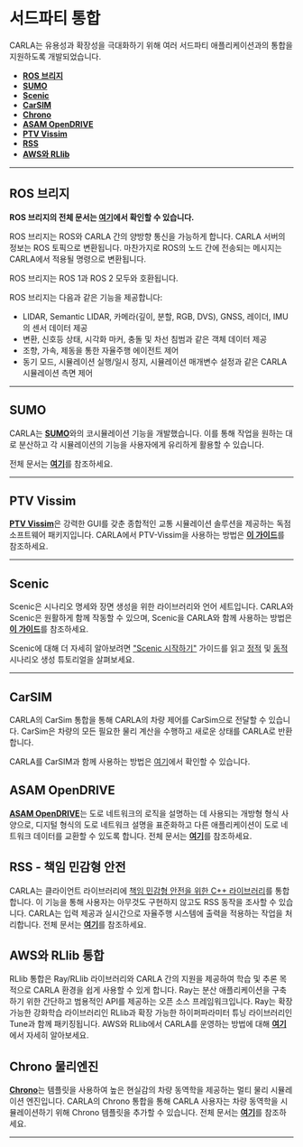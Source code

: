 # 서드파티 통합

CARLA는 유용성과 확장성을 극대화하기 위해 여러 서드파티 애플리케이션과의 통합을 지원하도록 개발되었습니다.

-   [__ROS 브리지__](https://carla.readthedocs.io/projects/ros-bridge/en/latest/)
-   [__SUMO__](adv_sumo.md)  
-   [__Scenic__](tuto_G_scenic.md)
-   [__CarSIM__](tuto_G_carsim_integration.md)
-   [__Chrono__](tuto_G_chrono.md)
-   [__ASAM OpenDRIVE__](adv_opendrive.md) 
-   [__PTV Vissim__](adv_ptv.md)
-   [__RSS__](adv_rss.md) 
-   [__AWS와 RLlib__](tuto_G_rllib_integration.md)

---
## ROS 브리지

__ROS 브리지의 전체 문서는 [__여기__](https://carla.readthedocs.io/projects/ros-bridge/en/latest/)에서 확인할 수 있습니다.__

ROS 브리지는 ROS와 CARLA 간의 양방향 통신을 가능하게 합니다. CARLA 서버의 정보는 ROS 토픽으로 변환됩니다. 마찬가지로 ROS의 노드 간에 전송되는 메시지는 CARLA에서 적용될 명령으로 변환됩니다.

ROS 브리지는 ROS 1과 ROS 2 모두와 호환됩니다.

ROS 브리지는 다음과 같은 기능을 제공합니다:

- LIDAR, Semantic LIDAR, 카메라(깊이, 분할, RGB, DVS), GNSS, 레이더, IMU의 센서 데이터 제공
- 변환, 신호등 상태, 시각화 마커, 충돌 및 차선 침범과 같은 객체 데이터 제공
- 조향, 가속, 제동을 통한 자율주행 에이전트 제어
- 동기 모드, 시뮬레이션 실행/일시 정지, 시뮬레이션 매개변수 설정과 같은 CARLA 시뮬레이션 측면 제어

---

## SUMO

CARLA는 [__SUMO__](https://www.eclipse.org/sumo/)와의 코시뮬레이션 기능을 개발했습니다. 이를 통해 작업을 원하는 대로 분산하고 각 시뮬레이션의 기능을 사용자에게 유리하게 활용할 수 있습니다.

전체 문서는 [__여기__](adv_sumo.md)를 참조하세요.

---

## PTV Vissim

[__PTV Vissim__](https://www.ptvgroup.com/en/solutions/products/ptv-vissim/)은 강력한 GUI를 갖춘 종합적인 교통 시뮬레이션 솔루션을 제공하는 독점 소프트웨어 패키지입니다. CARLA에서 PTV-Vissim을 사용하는 방법은 [__이 가이드__](adv_ptv.md)를 참조하세요.

---

## Scenic

Scenic은 시나리오 명세와 장면 생성을 위한 라이브러리와 언어 세트입니다. CARLA와 Scenic은 원활하게 함께 작동할 수 있으며, Scenic을 CARLA와 함께 사용하는 방법은 [__이 가이드__](tuto_G_scenic.md)를 참조하세요.

Scenic에 대해 더 자세히 알아보려면 ["Scenic 시작하기"](https://scenic-lang.readthedocs.io/en/latest/quickstart.html) 가이드를 읽고 [정적](https://scenic-lang.readthedocs.io/en/latest/tutorials/tutorial.html) 및 [동적](https://scenic-lang.readthedocs.io/en/latest/tutorials/dynamics.html) 시나리오 생성 튜토리얼을 살펴보세요.

---

## CarSIM

CARLA의 CarSim 통합을 통해 CARLA의 차량 제어를 CarSim으로 전달할 수 있습니다. CarSim은 차량의 모든 필요한 물리 계산을 수행하고 새로운 상태를 CARLA로 반환합니다.

CARLA를 CarSIM과 함께 사용하는 방법은 [여기](tuto_G_carsim_integration.md)에서 확인할 수 있습니다.

## ASAM OpenDRIVE

[__ASAM OpenDRIVE__](https://www.asam.net/standards/detail/opendrive/)는 도로 네트워크의 로직을 설명하는 데 사용되는 개방형 형식 사양으로, 디지털 형식의 도로 네트워크 설명을 표준화하고 다른 애플리케이션이 도로 네트워크 데이터를 교환할 수 있도록 합니다. 전체 문서는 [__여기__](adv_opendrive.md)를 참조하세요.

## RSS - 책임 민감형 안전

CARLA는 클라이언트 라이브러리에 [책임 민감형 안전을 위한 C++ 라이브러리](https://github.com/intel/ad-rss-lib)를 통합합니다. 이 기능을 통해 사용자는 아무것도 구현하지 않고도 RSS 동작을 조사할 수 있습니다. CARLA는 입력 제공과 실시간으로 자율주행 시스템에 출력을 적용하는 작업을 처리합니다. 전체 문서는 [__여기__](adv_rss.md)를 참조하세요.

## AWS와 RLlib 통합

RLlib 통합은 Ray/RLlib 라이브러리와 CARLA 간의 지원을 제공하여 학습 및 추론 목적으로 CARLA 환경을 쉽게 사용할 수 있게 합니다. Ray는 분산 애플리케이션을 구축하기 위한 간단하고 범용적인 API를 제공하는 오픈 소스 프레임워크입니다. Ray는 확장 가능한 강화학습 라이브러리인 RLlib과 확장 가능한 하이퍼파라미터 튜닝 라이브러리인 Tune과 함께 패키징됩니다. AWS와 RLlib에서 CARLA를 운영하는 방법에 대해 [__여기__](tuto_G_rllib_integration.md)에서 자세히 알아보세요.

## Chrono 물리엔진

[__Chrono__](https://projectchrono.org/)는 템플릿을 사용하여 높은 현실감의 차량 동역학을 제공하는 멀티 물리 시뮬레이션 엔진입니다. CARLA의 Chrono 통합을 통해 CARLA 사용자는 차량 동역학을 시뮬레이션하기 위해 Chrono 템플릿을 추가할 수 있습니다. 전체 문서는 [__여기__](tuto_G_chrono.md)를 참조하세요.

---